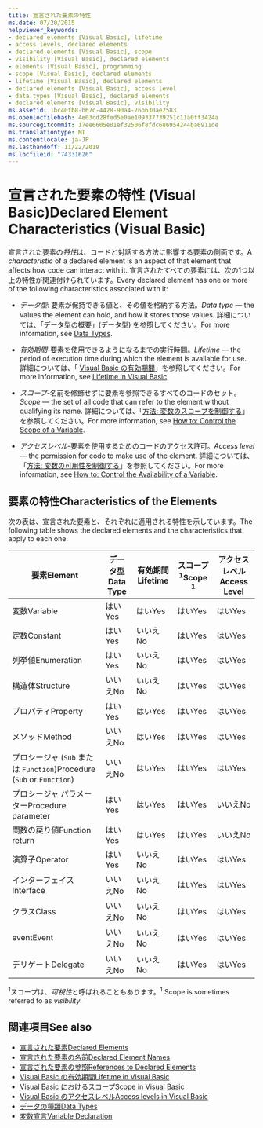 ```yaml
---
title: 宣言された要素の特性
ms.date: 07/20/2015
helpviewer_keywords:
- declared elements [Visual Basic], lifetime
- access levels, declared elements
- declared elements [Visual Basic], scope
- visibility [Visual Basic], declared elements
- elements [Visual Basic], programming
- scope [Visual Basic], declared elements
- lifetime [Visual Basic], declared elements
- declared elements [Visual Basic], access level
- data types [Visual Basic], declared elements
- declared elements [Visual Basic], visibility
ms.assetid: 1bc40fb8-b67c-4428-90a4-76b630ae2583
ms.openlocfilehash: 4e03cd28fed5e0ae109337739251c11a0ff3424a
ms.sourcegitcommit: 17ee6605e01ef32506f8fdc686954244ba6911de
ms.translationtype: MT
ms.contentlocale: ja-JP
ms.lasthandoff: 11/22/2019
ms.locfileid: "74331626"
---
```

# <a name="declared-element-characteristics-visual-basic"></a><span data-ttu-id="eeb68-102">宣言された要素の特性 (Visual Basic)</span><span class="sxs-lookup"><span data-stu-id="eeb68-102">Declared Element Characteristics (Visual Basic)</span></span>
<span data-ttu-id="eeb68-103">宣言された要素の*特性*は、コードと対話する方法に影響する要素の側面です。</span><span class="sxs-lookup"><span data-stu-id="eeb68-103">A *characteristic* of a declared element is an aspect of that element that affects how code can interact with it.</span></span> <span data-ttu-id="eeb68-104">宣言されたすべての要素には、次の1つ以上の特性が関連付けられています。</span><span class="sxs-lookup"><span data-stu-id="eeb68-104">Every declared element has one or more of the following characteristics associated with it:</span></span>  
  
- <span data-ttu-id="eeb68-105">*データ型*: 要素が保持できる値と、その値を格納する方法。</span><span class="sxs-lookup"><span data-stu-id="eeb68-105">*Data type* — the values the element can hold, and how it stores those values.</span></span> <span data-ttu-id="eeb68-106">詳細については、「[データ型の概要](../../../../visual-basic/language-reference/data-types/index.md)」(データ型) を参照してください。</span><span class="sxs-lookup"><span data-stu-id="eeb68-106">For more information, see [Data Types](../../../../visual-basic/language-reference/data-types/index.md).</span></span>  
  
- <span data-ttu-id="eeb68-107">*有効期間*-要素を使用できるようになるまでの実行時間。</span><span class="sxs-lookup"><span data-stu-id="eeb68-107">*Lifetime* — the period of execution time during which the element is available for use.</span></span> <span data-ttu-id="eeb68-108">詳細については、「 [Visual Basic の有効期間](../../../../visual-basic/programming-guide/language-features/declared-elements/lifetime.md)」を参照してください。</span><span class="sxs-lookup"><span data-stu-id="eeb68-108">For more information, see [Lifetime in Visual Basic](../../../../visual-basic/programming-guide/language-features/declared-elements/lifetime.md).</span></span>  
  
- <span data-ttu-id="eeb68-109">*スコープ*-名前を修飾せずに要素を参照できるすべてのコードのセット。</span><span class="sxs-lookup"><span data-stu-id="eeb68-109">*Scope* — the set of all code that can refer to the element without qualifying its name.</span></span> <span data-ttu-id="eeb68-110">詳細については、「[方法: 変数のスコープを制御する](../../../../visual-basic/programming-guide/language-features/declared-elements/how-to-control-the-scope-of-a-variable.md)」を参照してください。</span><span class="sxs-lookup"><span data-stu-id="eeb68-110">For more information, see [How to: Control the Scope of a Variable](../../../../visual-basic/programming-guide/language-features/declared-elements/how-to-control-the-scope-of-a-variable.md).</span></span>  
  
- <span data-ttu-id="eeb68-111">*アクセスレベル*-要素を使用するためのコードのアクセス許可。</span><span class="sxs-lookup"><span data-stu-id="eeb68-111">*Access level* — the permission for code to make use of the element.</span></span> <span data-ttu-id="eeb68-112">詳細については、「[方法: 変数の可用性を制御する](../../../../visual-basic/programming-guide/language-features/declared-elements/how-to-control-the-availability-of-a-variable.md)」を参照してください。</span><span class="sxs-lookup"><span data-stu-id="eeb68-112">For more information, see [How to: Control the Availability of a Variable](../../../../visual-basic/programming-guide/language-features/declared-elements/how-to-control-the-availability-of-a-variable.md).</span></span>  
  
## <a name="characteristics-of-the-elements"></a><span data-ttu-id="eeb68-113">要素の特性</span><span class="sxs-lookup"><span data-stu-id="eeb68-113">Characteristics of the Elements</span></span>  
 <span data-ttu-id="eeb68-114">次の表は、宣言された要素と、それぞれに適用される特性を示しています。</span><span class="sxs-lookup"><span data-stu-id="eeb68-114">The following table shows the declared elements and the characteristics that apply to each one.</span></span>  
  
|<span data-ttu-id="eeb68-115">要素</span><span class="sxs-lookup"><span data-stu-id="eeb68-115">Element</span></span>|<span data-ttu-id="eeb68-116">データ型</span><span class="sxs-lookup"><span data-stu-id="eeb68-116">Data Type</span></span>|<span data-ttu-id="eeb68-117">有効期間</span><span class="sxs-lookup"><span data-stu-id="eeb68-117">Lifetime</span></span>|<span data-ttu-id="eeb68-118">スコープ<sup>1</sup></span><span class="sxs-lookup"><span data-stu-id="eeb68-118">Scope <sup>1</sup></span></span>|<span data-ttu-id="eeb68-119">アクセスレベル</span><span class="sxs-lookup"><span data-stu-id="eeb68-119">Access Level</span></span>|  
|-------------|---------------|--------------|------------------------|------------------|  
|<span data-ttu-id="eeb68-120">変数</span><span class="sxs-lookup"><span data-stu-id="eeb68-120">Variable</span></span>|<span data-ttu-id="eeb68-121">はい</span><span class="sxs-lookup"><span data-stu-id="eeb68-121">Yes</span></span>|<span data-ttu-id="eeb68-122">はい</span><span class="sxs-lookup"><span data-stu-id="eeb68-122">Yes</span></span>|<span data-ttu-id="eeb68-123">はい</span><span class="sxs-lookup"><span data-stu-id="eeb68-123">Yes</span></span>|<span data-ttu-id="eeb68-124">はい</span><span class="sxs-lookup"><span data-stu-id="eeb68-124">Yes</span></span>|  
|<span data-ttu-id="eeb68-125">定数</span><span class="sxs-lookup"><span data-stu-id="eeb68-125">Constant</span></span>|<span data-ttu-id="eeb68-126">はい</span><span class="sxs-lookup"><span data-stu-id="eeb68-126">Yes</span></span>|<span data-ttu-id="eeb68-127">いいえ</span><span class="sxs-lookup"><span data-stu-id="eeb68-127">No</span></span>|<span data-ttu-id="eeb68-128">はい</span><span class="sxs-lookup"><span data-stu-id="eeb68-128">Yes</span></span>|<span data-ttu-id="eeb68-129">はい</span><span class="sxs-lookup"><span data-stu-id="eeb68-129">Yes</span></span>|  
|<span data-ttu-id="eeb68-130">列挙値</span><span class="sxs-lookup"><span data-stu-id="eeb68-130">Enumeration</span></span>|<span data-ttu-id="eeb68-131">はい</span><span class="sxs-lookup"><span data-stu-id="eeb68-131">Yes</span></span>|<span data-ttu-id="eeb68-132">いいえ</span><span class="sxs-lookup"><span data-stu-id="eeb68-132">No</span></span>|<span data-ttu-id="eeb68-133">はい</span><span class="sxs-lookup"><span data-stu-id="eeb68-133">Yes</span></span>|<span data-ttu-id="eeb68-134">はい</span><span class="sxs-lookup"><span data-stu-id="eeb68-134">Yes</span></span>|  
|<span data-ttu-id="eeb68-135">構造体</span><span class="sxs-lookup"><span data-stu-id="eeb68-135">Structure</span></span>|<span data-ttu-id="eeb68-136">いいえ</span><span class="sxs-lookup"><span data-stu-id="eeb68-136">No</span></span>|<span data-ttu-id="eeb68-137">いいえ</span><span class="sxs-lookup"><span data-stu-id="eeb68-137">No</span></span>|<span data-ttu-id="eeb68-138">はい</span><span class="sxs-lookup"><span data-stu-id="eeb68-138">Yes</span></span>|<span data-ttu-id="eeb68-139">はい</span><span class="sxs-lookup"><span data-stu-id="eeb68-139">Yes</span></span>|  
|<span data-ttu-id="eeb68-140">プロパティ</span><span class="sxs-lookup"><span data-stu-id="eeb68-140">Property</span></span>|<span data-ttu-id="eeb68-141">はい</span><span class="sxs-lookup"><span data-stu-id="eeb68-141">Yes</span></span>|<span data-ttu-id="eeb68-142">はい</span><span class="sxs-lookup"><span data-stu-id="eeb68-142">Yes</span></span>|<span data-ttu-id="eeb68-143">はい</span><span class="sxs-lookup"><span data-stu-id="eeb68-143">Yes</span></span>|<span data-ttu-id="eeb68-144">はい</span><span class="sxs-lookup"><span data-stu-id="eeb68-144">Yes</span></span>|  
|<span data-ttu-id="eeb68-145">メソッド</span><span class="sxs-lookup"><span data-stu-id="eeb68-145">Method</span></span>|<span data-ttu-id="eeb68-146">いいえ</span><span class="sxs-lookup"><span data-stu-id="eeb68-146">No</span></span>|<span data-ttu-id="eeb68-147">はい</span><span class="sxs-lookup"><span data-stu-id="eeb68-147">Yes</span></span>|<span data-ttu-id="eeb68-148">はい</span><span class="sxs-lookup"><span data-stu-id="eeb68-148">Yes</span></span>|<span data-ttu-id="eeb68-149">はい</span><span class="sxs-lookup"><span data-stu-id="eeb68-149">Yes</span></span>|  
|<span data-ttu-id="eeb68-150">プロシージャ (`Sub` または `Function`)</span><span class="sxs-lookup"><span data-stu-id="eeb68-150">Procedure (`Sub` or `Function`)</span></span>|<span data-ttu-id="eeb68-151">いいえ</span><span class="sxs-lookup"><span data-stu-id="eeb68-151">No</span></span>|<span data-ttu-id="eeb68-152">はい</span><span class="sxs-lookup"><span data-stu-id="eeb68-152">Yes</span></span>|<span data-ttu-id="eeb68-153">はい</span><span class="sxs-lookup"><span data-stu-id="eeb68-153">Yes</span></span>|<span data-ttu-id="eeb68-154">はい</span><span class="sxs-lookup"><span data-stu-id="eeb68-154">Yes</span></span>|  
|<span data-ttu-id="eeb68-155">プロシージャ パラメーター</span><span class="sxs-lookup"><span data-stu-id="eeb68-155">Procedure parameter</span></span>|<span data-ttu-id="eeb68-156">はい</span><span class="sxs-lookup"><span data-stu-id="eeb68-156">Yes</span></span>|<span data-ttu-id="eeb68-157">はい</span><span class="sxs-lookup"><span data-stu-id="eeb68-157">Yes</span></span>|<span data-ttu-id="eeb68-158">はい</span><span class="sxs-lookup"><span data-stu-id="eeb68-158">Yes</span></span>|<span data-ttu-id="eeb68-159">いいえ</span><span class="sxs-lookup"><span data-stu-id="eeb68-159">No</span></span>|  
|<span data-ttu-id="eeb68-160">関数の戻り値</span><span class="sxs-lookup"><span data-stu-id="eeb68-160">Function return</span></span>|<span data-ttu-id="eeb68-161">はい</span><span class="sxs-lookup"><span data-stu-id="eeb68-161">Yes</span></span>|<span data-ttu-id="eeb68-162">はい</span><span class="sxs-lookup"><span data-stu-id="eeb68-162">Yes</span></span>|<span data-ttu-id="eeb68-163">はい</span><span class="sxs-lookup"><span data-stu-id="eeb68-163">Yes</span></span>|<span data-ttu-id="eeb68-164">いいえ</span><span class="sxs-lookup"><span data-stu-id="eeb68-164">No</span></span>|  
|<span data-ttu-id="eeb68-165">演算子</span><span class="sxs-lookup"><span data-stu-id="eeb68-165">Operator</span></span>|<span data-ttu-id="eeb68-166">はい</span><span class="sxs-lookup"><span data-stu-id="eeb68-166">Yes</span></span>|<span data-ttu-id="eeb68-167">いいえ</span><span class="sxs-lookup"><span data-stu-id="eeb68-167">No</span></span>|<span data-ttu-id="eeb68-168">はい</span><span class="sxs-lookup"><span data-stu-id="eeb68-168">Yes</span></span>|<span data-ttu-id="eeb68-169">はい</span><span class="sxs-lookup"><span data-stu-id="eeb68-169">Yes</span></span>|  
|<span data-ttu-id="eeb68-170">インターフェイス</span><span class="sxs-lookup"><span data-stu-id="eeb68-170">Interface</span></span>|<span data-ttu-id="eeb68-171">いいえ</span><span class="sxs-lookup"><span data-stu-id="eeb68-171">No</span></span>|<span data-ttu-id="eeb68-172">いいえ</span><span class="sxs-lookup"><span data-stu-id="eeb68-172">No</span></span>|<span data-ttu-id="eeb68-173">はい</span><span class="sxs-lookup"><span data-stu-id="eeb68-173">Yes</span></span>|<span data-ttu-id="eeb68-174">はい</span><span class="sxs-lookup"><span data-stu-id="eeb68-174">Yes</span></span>|  
|<span data-ttu-id="eeb68-175">クラス</span><span class="sxs-lookup"><span data-stu-id="eeb68-175">Class</span></span>|<span data-ttu-id="eeb68-176">いいえ</span><span class="sxs-lookup"><span data-stu-id="eeb68-176">No</span></span>|<span data-ttu-id="eeb68-177">いいえ</span><span class="sxs-lookup"><span data-stu-id="eeb68-177">No</span></span>|<span data-ttu-id="eeb68-178">はい</span><span class="sxs-lookup"><span data-stu-id="eeb68-178">Yes</span></span>|<span data-ttu-id="eeb68-179">はい</span><span class="sxs-lookup"><span data-stu-id="eeb68-179">Yes</span></span>|  
|<span data-ttu-id="eeb68-180">event</span><span class="sxs-lookup"><span data-stu-id="eeb68-180">Event</span></span>|<span data-ttu-id="eeb68-181">いいえ</span><span class="sxs-lookup"><span data-stu-id="eeb68-181">No</span></span>|<span data-ttu-id="eeb68-182">いいえ</span><span class="sxs-lookup"><span data-stu-id="eeb68-182">No</span></span>|<span data-ttu-id="eeb68-183">はい</span><span class="sxs-lookup"><span data-stu-id="eeb68-183">Yes</span></span>|<span data-ttu-id="eeb68-184">はい</span><span class="sxs-lookup"><span data-stu-id="eeb68-184">Yes</span></span>|  
|<span data-ttu-id="eeb68-185">デリゲート</span><span class="sxs-lookup"><span data-stu-id="eeb68-185">Delegate</span></span>|<span data-ttu-id="eeb68-186">いいえ</span><span class="sxs-lookup"><span data-stu-id="eeb68-186">No</span></span>|<span data-ttu-id="eeb68-187">いいえ</span><span class="sxs-lookup"><span data-stu-id="eeb68-187">No</span></span>|<span data-ttu-id="eeb68-188">はい</span><span class="sxs-lookup"><span data-stu-id="eeb68-188">Yes</span></span>|<span data-ttu-id="eeb68-189">はい</span><span class="sxs-lookup"><span data-stu-id="eeb68-189">Yes</span></span>|  
  
 <span data-ttu-id="eeb68-190"><sup>1</sup>スコープは、*可視性*と呼ばれることもあります。</span><span class="sxs-lookup"><span data-stu-id="eeb68-190"><sup>1</sup> Scope is sometimes referred to as *visibility*.</span></span>  
  
## <a name="see-also"></a><span data-ttu-id="eeb68-191">関連項目</span><span class="sxs-lookup"><span data-stu-id="eeb68-191">See also</span></span>

- [<span data-ttu-id="eeb68-192">宣言された要素</span><span class="sxs-lookup"><span data-stu-id="eeb68-192">Declared Elements</span></span>](../../../../visual-basic/programming-guide/language-features/declared-elements/index.md)
- [<span data-ttu-id="eeb68-193">宣言された要素の名前</span><span class="sxs-lookup"><span data-stu-id="eeb68-193">Declared Element Names</span></span>](../../../../visual-basic/programming-guide/language-features/declared-elements/declared-element-names.md)
- [<span data-ttu-id="eeb68-194">宣言された要素の参照</span><span class="sxs-lookup"><span data-stu-id="eeb68-194">References to Declared Elements</span></span>](../../../../visual-basic/programming-guide/language-features/declared-elements/references-to-declared-elements.md)
- [<span data-ttu-id="eeb68-195">Visual Basic の有効期間</span><span class="sxs-lookup"><span data-stu-id="eeb68-195">Lifetime in Visual Basic</span></span>](../../../../visual-basic/programming-guide/language-features/declared-elements/lifetime.md)
- [<span data-ttu-id="eeb68-196">Visual Basic におけるスコープ</span><span class="sxs-lookup"><span data-stu-id="eeb68-196">Scope in Visual Basic</span></span>](../../../../visual-basic/programming-guide/language-features/declared-elements/scope.md)
- [<span data-ttu-id="eeb68-197">Visual Basic のアクセスレベル</span><span class="sxs-lookup"><span data-stu-id="eeb68-197">Access levels in Visual Basic</span></span>](../../../../visual-basic/programming-guide/language-features/declared-elements/access-levels.md)
- [<span data-ttu-id="eeb68-198">データの種類</span><span class="sxs-lookup"><span data-stu-id="eeb68-198">Data Types</span></span>](../../../../visual-basic/programming-guide/language-features/data-types/index.md)
- [<span data-ttu-id="eeb68-199">変数宣言</span><span class="sxs-lookup"><span data-stu-id="eeb68-199">Variable Declaration</span></span>](../../../../visual-basic/programming-guide/language-features/variables/variable-declaration.md)

